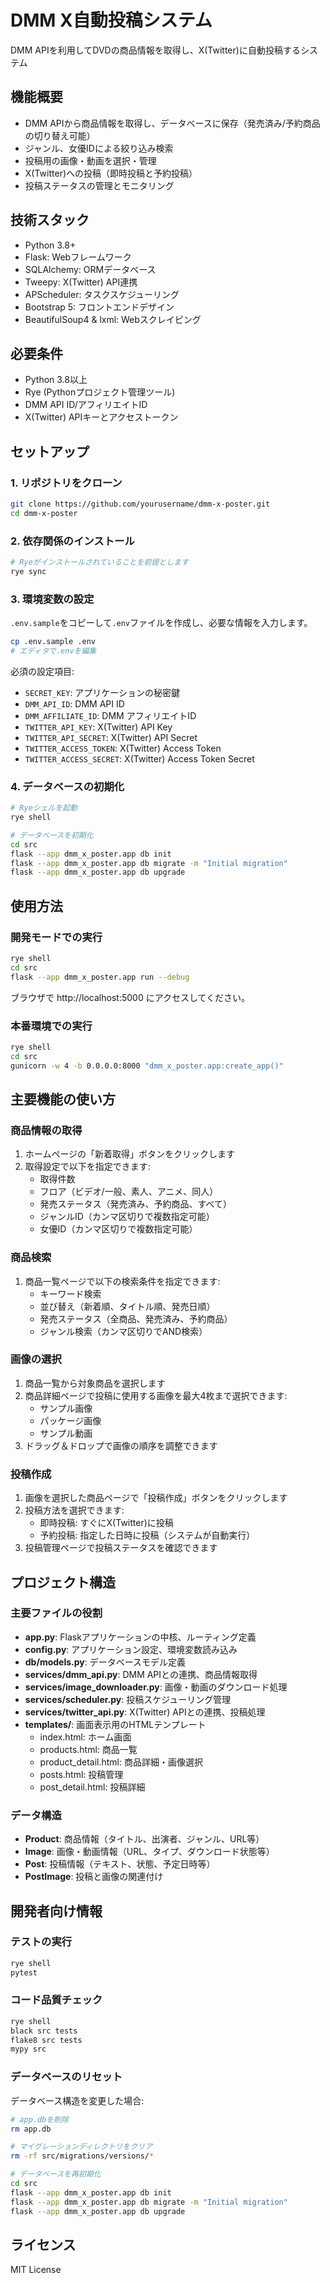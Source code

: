 # DMM X自動投稿システム

DMM APIを利用してDVDの商品情報を取得し、X(Twitter)に自動投稿するシステム

## 機能概要

- DMM APIから商品情報を取得し、データベースに保存（発売済み/予約商品の切り替え可能）
- ジャンル、女優IDによる絞り込み検索
- 投稿用の画像・動画を選択・管理
- X(Twitter)への投稿（即時投稿と予約投稿）
- 投稿ステータスの管理とモニタリング

## 技術スタック

- Python 3.8+
- Flask: Webフレームワーク
- SQLAlchemy: ORMデータベース
- Tweepy: X(Twitter) API連携
- APScheduler: タスクスケジューリング
- Bootstrap 5: フロントエンドデザイン
- BeautifulSoup4 & lxml: Webスクレイピング

## 必要条件

- Python 3.8以上
- Rye (Pythonプロジェクト管理ツール)
- DMM API ID/アフィリエイトID
- X(Twitter) APIキーとアクセストークン

## セットアップ

### 1. リポジトリをクローン

```bash
git clone https://github.com/yourusername/dmm-x-poster.git
cd dmm-x-poster
```

### 2. 依存関係のインストール

```bash
# Ryeがインストールされていることを前提とします
rye sync
```

### 3. 環境変数の設定

`.env.sample`をコピーして`.env`ファイルを作成し、必要な情報を入力します。

```bash
cp .env.sample .env
# エディタで.envを編集
```

必須の設定項目:
- `SECRET_KEY`: アプリケーションの秘密鍵
- `DMM_API_ID`: DMM API ID
- `DMM_AFFILIATE_ID`: DMM アフィリエイトID
- `TWITTER_API_KEY`: X(Twitter) API Key
- `TWITTER_API_SECRET`: X(Twitter) API Secret
- `TWITTER_ACCESS_TOKEN`: X(Twitter) Access Token
- `TWITTER_ACCESS_SECRET`: X(Twitter) Access Token Secret

### 4. データベースの初期化

```bash
# Ryeシェルを起動
rye shell

# データベースを初期化
cd src
flask --app dmm_x_poster.app db init
flask --app dmm_x_poster.app db migrate -m "Initial migration"
flask --app dmm_x_poster.app db upgrade
```

## 使用方法

### 開発モードでの実行

```bash
rye shell
cd src
flask --app dmm_x_poster.app run --debug
```

ブラウザで http://localhost:5000 にアクセスしてください。

### 本番環境での実行

```bash
rye shell
cd src
gunicorn -w 4 -b 0.0.0.0:8000 "dmm_x_poster.app:create_app()"
```

## 主要機能の使い方

### 商品情報の取得

1. ホームページの「新着取得」ボタンをクリックします
2. 取得設定で以下を指定できます:
   - 取得件数
   - フロア（ビデオ/一般、素人、アニメ、同人）
   - 発売ステータス（発売済み、予約商品、すべて）
   - ジャンルID（カンマ区切りで複数指定可能）
   - 女優ID（カンマ区切りで複数指定可能）

### 商品検索

1. 商品一覧ページで以下の検索条件を指定できます:
   - キーワード検索
   - 並び替え（新着順、タイトル順、発売日順）
   - 発売ステータス（全商品、発売済み、予約商品）
   - ジャンル検索（カンマ区切りでAND検索）

### 画像の選択

1. 商品一覧から対象商品を選択します
2. 商品詳細ページで投稿に使用する画像を最大4枚まで選択できます:
   - サンプル画像
   - パッケージ画像
   - サンプル動画
3. ドラッグ＆ドロップで画像の順序を調整できます

### 投稿作成

1. 画像を選択した商品ページで「投稿作成」ボタンをクリックします
2. 投稿方法を選択できます:
   - 即時投稿: すぐにX(Twitter)に投稿
   - 予約投稿: 指定した日時に投稿（システムが自動実行）
3. 投稿管理ページで投稿ステータスを確認できます

## プロジェクト構造

### 主要ファイルの役割

- **app.py**: Flaskアプリケーションの中核、ルーティング定義
- **config.py**: アプリケーション設定、環境変数読み込み
- **db/models.py**: データベースモデル定義
- **services/dmm_api.py**: DMM APIとの連携、商品情報取得
- **services/image_downloader.py**: 画像・動画のダウンロード処理
- **services/scheduler.py**: 投稿スケジューリング管理
- **services/twitter_api.py**: X(Twitter) APIとの連携、投稿処理
- **templates/**: 画面表示用のHTMLテンプレート
  - index.html: ホーム画面
  - products.html: 商品一覧
  - product_detail.html: 商品詳細・画像選択
  - posts.html: 投稿管理
  - post_detail.html: 投稿詳細

### データ構造

- **Product**: 商品情報（タイトル、出演者、ジャンル、URL等）
- **Image**: 画像・動画情報（URL、タイプ、ダウンロード状態等）
- **Post**: 投稿情報（テキスト、状態、予定日時等）
- **PostImage**: 投稿と画像の関連付け

## 開発者向け情報

### テストの実行

```bash
rye shell
pytest
```

### コード品質チェック

```bash
rye shell
black src tests
flake8 src tests
mypy src
```

### データベースのリセット

データベース構造を変更した場合:

```bash
# app.dbを削除
rm app.db

# マイグレーションディレクトリをクリア
rm -rf src/migrations/versions/*

# データベースを再初期化
cd src
flask --app dmm_x_poster.app db init
flask --app dmm_x_poster.app db migrate -m "Initial migration"
flask --app dmm_x_poster.app db upgrade
```

## ライセンス

MIT License
